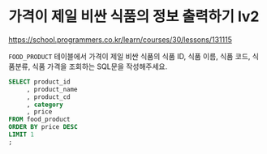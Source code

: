 # 가격이 제일 비싼 식품의 정보 출력하기 lv2
https://school.programmers.co.kr/learn/courses/30/lessons/131115

`FOOD_PRODUCT` 테이블에서 가격이 제일 비싼 식품의 식품 ID, 식품 이름, 식품 코드, 식품분류, 식품 가격을 조회하는 SQL문을 작성해주세요.

```sql
SELECT product_id
     , product_name
     , product_cd
     , category
     , price
FROM food_product
ORDER BY price DESC
LIMIT 1
;
```
